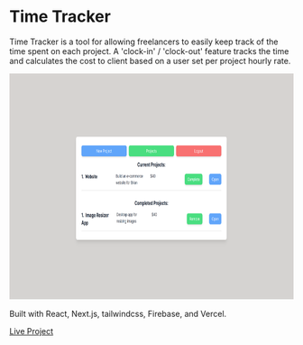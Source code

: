 <h1>Time Tracker</h1>

<p>Time Tracker is a tool for allowing freelancers to easily keep track of the time spent on each project. A 'clock-in' / 'clock-out' feature tracks the time and calculates the cost to client based on a user set per project hourly rate.</p>

<img src='/public/preview.png' width='600' height='400'/>

<p>Built with React, Next.js, tailwindcss, Firebase, and Vercel.</p>

<a href='https://time-tracker-plus.vercel.app'>Live Project</a>
